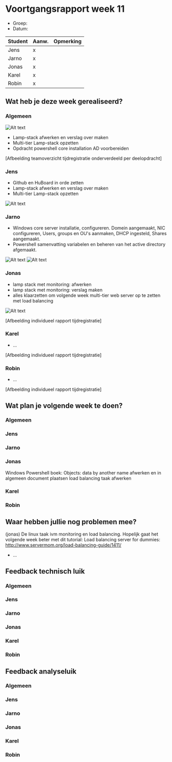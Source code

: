 # Voortgangsrapport week 11

* Groep:
* Datum:

| Student  | Aanw. | Opmerking |
| :---     | :---  | :---      |
| Jens |     x  |           |
| Jarno |    x   |           |
| Jonas |     x  |           |
| Karel |      x |           |
| Robin |     x  |           |

## Wat heb je deze week gerealiseerd?

### Algemeen

![Alt text](http://i.imgur.com/uZ00nKF.png)

* Lamp-stack afwerken en verslag over maken
* Multi-tier Lamp-stack opzetten
* Opdracht powershell core installation AD voorbereiden

[Afbeelding teamoverzicht tijdregistratie onderverdeeld per deelopdracht]

### Jens

* Github en HuBoard in orde zetten
* Lamp-stack afwerken en verslag over maken
* Multi-tier Lamp-stack opzetten

![Alt text](http://i.imgur.com/8nIFfxd.png)

### Jarno

* Windows core server installatie, configureren. Domein aangemaakt, NIC configureren, Users, groups en OU's aanmaken, DHCP ingesteld, Shares aangemaakt.
* Powershell samenvatting variabelen en beheren van het active directory afgemaakt.

![Alt text](http://i.imgur.com/9wxCKsN.png)
![Alt text](http://i.imgur.com/t1YFvze.png)

### Jonas

* lamp stack met monitoring: afwerken
* lamp stack met monitoring: verslag maken
* alles klaarzetten om volgende week multi-tier web server op te zetten met load balancing

![Alt text](http://i.imgur.com/DwDBpR4.png)


[Afbeelding individueel rapport tijdregistratie]

### Karel

* ...

[Afbeelding individueel rapport tijdregistratie]

### Robin

* ...

[Afbeelding individueel rapport tijdregistratie]


## Wat plan je volgende week te doen?

### Algemeen
### Jens
### Jarno
### Jonas
Windows Powershell boek: Objects: data by another name afwerken en in algemeen document plaatsen
load balancing taak afwerken 
### Karel
### Robin


## Waar hebben jullie nog problemen mee?

(jonas) De linux taak ivm monitoring en load balancing. Hopelijk gaat het volgende week beter met dit tutorial: 
Load balancing server for dummies: http://www.servermom.org/load-balancing-guide/1411/
* ...

## Feedback technisch luik

### Algemeen

### Jens
### Jarno
### Jonas
### Karel
### Robin

## Feedback analyseluik

### Algemeen

### Jens
### Jarno
### Jonas
### Karel
### Robin

